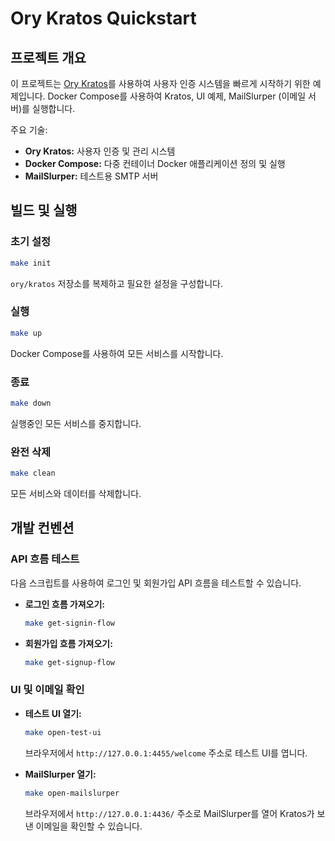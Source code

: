 # Ory Kratos Quickstart

## 프로젝트 개요

이 프로젝트는 [Ory Kratos](https://www.ory.sh/docs/kratos)를 사용하여 사용자 인증 시스템을 빠르게 시작하기 위한 예제입니다. Docker Compose를 사용하여 Kratos, UI 예제, MailSlurper (이메일 서버)를 실행합니다.

주요 기술:

*   **Ory Kratos:** 사용자 인증 및 관리 시스템
*   **Docker Compose:** 다중 컨테이너 Docker 애플리케이션 정의 및 실행
*   **MailSlurper:** 테스트용 SMTP 서버

## 빌드 및 실행

### 초기 설정

```bash
make init
```

`ory/kratos` 저장소를 복제하고 필요한 설정을 구성합니다.

### 실행

```bash
make up
```

Docker Compose를 사용하여 모든 서비스를 시작합니다.

### 종료

```bash
make down
```

실행중인 모든 서비스를 중지합니다.

### 완전 삭제

```bash
make clean
```

모든 서비스와 데이터를 삭제합니다.

## 개발 컨벤션

### API 흐름 테스트

다음 스크립트를 사용하여 로그인 및 회원가입 API 흐름을 테스트할 수 있습니다.

*   **로그인 흐름 가져오기:**

    ```bash
    make get-signin-flow
    ```

*   **회원가입 흐름 가져오기:**

    ```bash
    make get-signup-flow
    ```

### UI 및 이메일 확인

*   **테스트 UI 열기:**

    ```bash
    make open-test-ui
    ```

    브라우저에서 `http://127.0.0.1:4455/welcome` 주소로 테스트 UI를 엽니다.

*   **MailSlurper 열기:**

    ```bash
    make open-mailslurper
    ```

    브라우저에서 `http://127.0.0.1:4436/` 주소로 MailSlurper를 열어 Kratos가 보낸 이메일을 확인할 수 있습니다.
